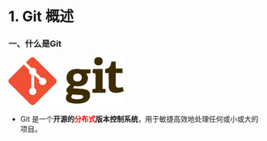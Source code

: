 # 1. Git 概述

### 一、什么是Git

<img src=".\images\Git-Logo.png" alt="Git-Logo" style="zoom: 25%;" />

- Git 是一个**开源的<font color='red'>分布式</font>版本控制系统**，用于敏捷高效地处理任何或小或大的项目。




